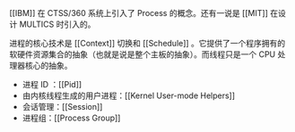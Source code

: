 [[IBM]] 在 CTSS/360 系统上引入了 Process 的概念。还有一说是 [[MIT]] 在设计 MULTICS 时引入的。

进程的核心技术是 [[Context]] 切换和 [[Schedule]] 。它提供了一个程序拥有的软硬件资源集合的抽象（也就是说是整个主板的抽象）。而线程只是一个 CPU 处理器核心的抽象。

- 进程 ID ：[[Pid]]
- 由内核线程生成的用户进程：[[Kernel User-mode Helpers]]
- 会话管理：[[Session]]
- 进程组：[[Process Group]]
